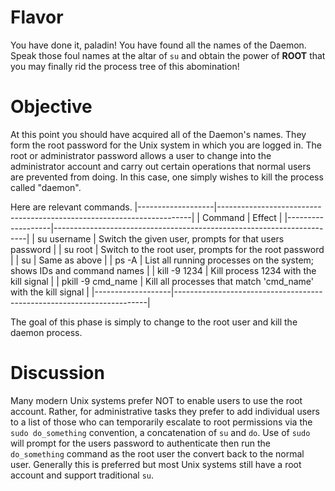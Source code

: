 # Flavor
You have done it, paladin! You have found all the names of the
Daemon. Speak those foul names at the altar of `su` and obtain the
power of **ROOT** that you may finally rid the process tree of this
abomination!

# Objective
At this point you should have acquired all of the Daemon's names. They
form the root password for the Unix system in which you are logged in.
The root or administrator password allows a user to change into the
administrator account and carry out certain operations that normal
users are prevented from doing. In this case, one simply wishes to
kill the process called "daemon".

Here are relevant commands.
|-------------------|-----------------------------------------------------------------------|
| Command           | Effect                                                                |
|-------------------|-----------------------------------------------------------------------|
| su username       | Switch the given user, prompts for that users password                |
| su root           | Switch to the root user, prompts for the root password                |
| su                | Same as above                                                         |
| ps -A             | List all running processes on the system; shows IDs and command names |
| kill -9 1234      | Kill process 1234 with the kill signal                                |
| pkill -9 cmd_name | Kill all processes that match 'cmd_name' with the kill signal         |
|-------------------|-----------------------------------------------------------------------|

The goal of this phase is simply to change to the root user and kill
the daemon process.

# Discussion
Many modern Unix systems prefer NOT to enable users to use the root
account. Rather, for administrative tasks they prefer to add
individual users to a list of those who can temporarily escalate to
root permissions via the `sudo do_something` convention, a
concatenation of `su` and `do`.  Use of `sudo` will prompt for the
users password to authenticate then run the `do_something` command as
the root user the convert back to the normal user.  Generally this is
preferred but most Unix systems still have a root account and support
traditional `su`.

